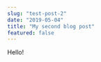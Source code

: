 ```yaml
---
slug: "test-post-2"
date: "2019-05-04"
title: "My second blog post"
featured: false
---
```


Hello!
